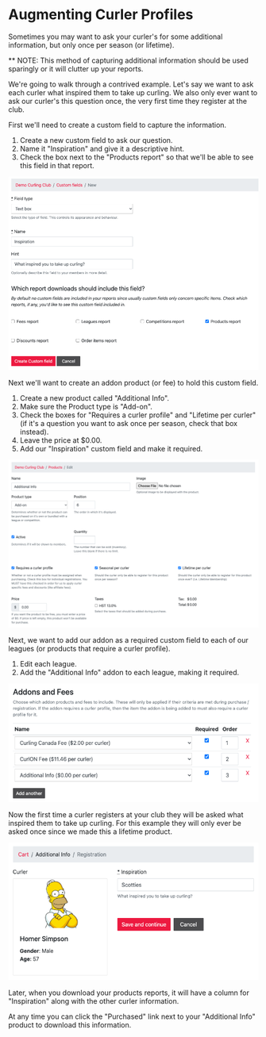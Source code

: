 # Augmenting Curler Profiles

Sometimes you may want to ask your curler's for some additional information, but only once per season (or lifetime).

\*\* NOTE: This method of capturing additional information should be used sparingly or it will clutter up your reports.

We're going to walk through a contrived example. Let's say we want to ask each curler what inspired them to take up curling. We also only ever want to ask our curler's this question once, the very first time they register at the club.

First we'll need to create a custom field to capture the information.

1. Create a new custom field to ask our question.
2. Name it "Inspiration" and give it a descriptive hint.
3. Check the box next to the "Products report" so that we'll be able to see this field in that report.

![Inspiration Custom Field](/assets/images/custom-field-700970abc9183e5e359ebd70c51df1fe.png)

Next we'll want to create an addon product (or fee) to hold this custom field.

1. Create a new product called "Additional Info".
2. Make sure the Product type is "Add-on".
3. Check the boxes for "Requires a curler profile" and "Lifetime per curler" (if it's a question you want to ask once per season, check that box instead).
4. Leave the price at $0.00.
5. Add our "Inspiration" custom field and make it required.

![Inspiration Addon Product](/assets/images/product-6aaa229ab6d83df70bb87cfa72b74243.png)

Next, we want to add our addon as a required custom field to each of our leagues (or products that require a curler profile).

1. Edit each league.
2. Add the "Additional Info" addon to each league, making it required.

![Inspiration Added to League](/assets/images/league-334b1fb889d3757cdcdc178f5627c0cb.png)

Now the first time a curler registers at your club they will be asked what inspired them to take up curling. For this example they will only ever be asked once since we made this a lifetime product.

![Inspiration Cart](/assets/images/cart-4e92f9612ea1bf3c6c6ffb203868cfa2.png)

Later, when you download your products reports, it will have a column for "Inspiration" along with the other curler information.

At any time you can click the "Purchased" link next to your "Additional Info" product to download this information.
